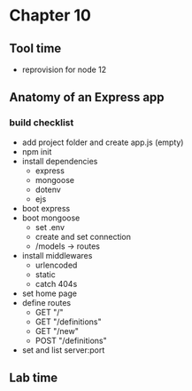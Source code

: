 # Chapter 10
## Tool time
- reprovision for node 12

## Anatomy of an Express app
### build checklist
- add project folder and create app.js (empty)
- npm init
- install dependencies
  - express
  - mongoose
  - dotenv
  - ejs
- boot express
- boot mongoose
  - set .env
  - create and set connection
  - /models -> routes
- install middlewares
  - urlencoded
  - static
  - catch 404s
- set home page
- define routes
  - GET "/"
  - GET "/definitions"
  - GET "/new"
  - POST "/definitions"
- set and list server:port

## Lab time